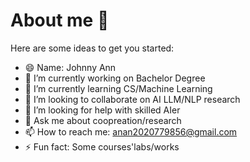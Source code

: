 # About me 👋




Here are some ideas to get you started:

- 😄 Name: Johnny Ann 
- 🔭 I’m currently working on Bachelor Degree
- 🌱 I’m currently learning CS/Machine Learning
- 👯 I’m looking to collaborate on AI LLM/NLP research
- 🤔 I’m looking for help with skilled AIer
- 💬 Ask me about coopreation/research 
- 📫 How to reach me: anan2020779856@gmail.com
- ⚡ Fun fact: Some courses'labs/works
  
  

